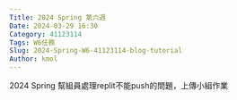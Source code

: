 ```yaml
---
Title: 2024 Spring 第六週
Date: 2024-03-29 16:30
Category: 41123114
Tags: W6任務
Slug: 2024-Spring-W6-41123114-blog-tutorial
Author: kmol
---
```


2024 Spring 幫組員處理replit不能push的問題，上傳小組作業

<!-- PELICAN_END_SUMMARY -->
